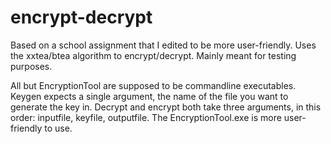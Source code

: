# encrypt-decrypt

Based on a school assignment that I edited to be more user-friendly. Uses the xxtea/btea algorithm to encrypt/decrypt. Mainly meant for testing purposes.

All but EncryptionTool are supposed to be commandline executables. Keygen expects a single argument, the name of the file you want to generate the key in. Decrypt and encrypt both take three arguments, in this order: inputfile, keyfile, outputfile. The EncryptionTool.exe is more user-friendly to use.
